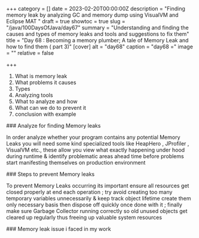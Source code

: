 +++
category = []
date = 2023-02-20T00:00:00Z
description = "Finding memory leak by analyzing GC and memory dump using VisualVM and Eclipse MAT "
draft = true
showtoc = true
slug = "/java/100DaysOfJava/day67"
summary = "Understanding and finding the causes and types of memory leaks and tools and suggestions to fix them"
title = "Day 68 : Becoming a memory plumber; A tale of Memory Leak and how to find them ( part 3)"
[cover]
alt = "day68"
caption = "day68 ="
image = ""
relative = false

+++
1. What is memory leak
2. What problems it causes
3. Types
4. Analyzing tools
5. What to analyze and how
6. What can we do to prevent it
7. conclusion with example

\### Analyze for finding Memory leaks

In order analyze whether your program contains any potential Memory Leaks you will need some kind specialized tools like HeapHero , JProfiler , VisualVM etc., these allow you view what exactly happening under hood during runtime & identify problematic areas ahead time before problems start manifesting themselves on production environment

\### Steps to prevent Memory leaks

To prevent Memory Leaks occurring its important ensure all resources get closed properly at end each operation ; try avoid creating too many temporary variables unnecessarily & keep track object lifetime create them only necessary basis then dispose off quickly once done with it ; finally make sure Garbage Collector running correctly so old unused objects get cleared up regularly thus freeing up valuable system resources

\### Memory leak issue i faced in my work